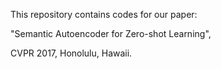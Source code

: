This repository contains codes for our paper:

"Semantic Autoencoder for Zero-shot Learning", 

CVPR 2017, Honolulu, Hawaii.

